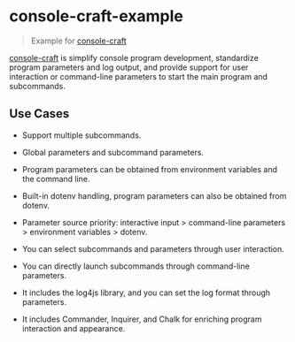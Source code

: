 # console-craft-example

> Example for [console-craft](https://github.com/topabomb/console-craft)

[console-craft](https://github.com/topabomb/console-craft) is simplify console program development, standardize program parameters and log output, and provide support for user interaction or command-line parameters to start the main program and subcommands.

## Use Cases

- Support multiple subcommands.

- Global parameters and subcommand parameters.

- Program parameters can be obtained from environment variables and the command line.

- Built-in dotenv handling, program parameters can also be obtained from dotenv.

- Parameter source priority: interactive input > command-line parameters > environment variables > dotenv.

- You can select subcommands and parameters through user interaction.

- You can directly launch subcommands through command-line parameters.

- It includes the log4js library, and you can set the log format through parameters.

- It includes Commander, Inquirer, and Chalk for enriching program interaction and appearance.
